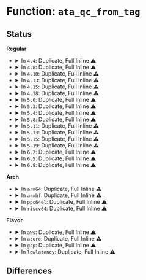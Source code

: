 # Function: <code>ata_qc_from_tag</code>

## Status
<b>Regular</b>
<ul>
<li>
<details>
<summary>In <code>4.4</code>: Duplicate, Full Inline ⚠️</summary>

**Collision:** Static Duplication

**Inline:** Full

**Transformation:** False

**Instances:**

```
In drivers/ata/libata-core.c (ffffffff815cb272)
Location: include/linux/libata.h:1655
Inline: True
Inline callers:
  - drivers/ata/libata-core.c:ata_qc_complete_multiple
```
```
In drivers/ata/libata-eh.c (ffffffff815d4a27)
Location: include/linux/libata.h:1655
Inline: True
Inline callers:
  - drivers/ata/libata-eh.c:ata_eh_nr_in_flight
  - drivers/ata/libata-eh.c:ata_do_link_abort
  - drivers/ata/libata-eh.c:ata_scsi_timed_out
  - drivers/ata/libata-eh.c:ata_eh_fastdrain_timerfn
  - drivers/ata/libata-eh.c:ata_scsi_port_error_handler
```
```
In drivers/ata/libata-sff.c (ffffffff815ddd35)
Location: include/linux/libata.h:1655
Inline: True
Inline callers:
  - drivers/ata/libata-sff.c:ata_hsm_qc_complete
  - drivers/ata/libata-sff.c:ata_sff_interrupt
  - drivers/ata/libata-sff.c:ata_sff_lost_interrupt
  - drivers/ata/libata-sff.c:ata_bmdma_interrupt
  - drivers/ata/libata-sff.c:ata_sff_pio_task
```
</details>
</li>
<li>
<details>
<summary>In <code>4.8</code>: Duplicate, Full Inline ⚠️</summary>

**Collision:** Static Duplication

**Inline:** Full

**Transformation:** False

**Instances:**

```
In drivers/ata/libata-core.c (ffffffff81623a8f)
Location: include/linux/libata.h:1652
Inline: True
Inline callers:
  - drivers/ata/libata-core.c:ata_qc_complete_multiple
```
```
In drivers/ata/libata-eh.c (ffffffff8162e918)
Location: include/linux/libata.h:1652
Inline: True
Inline callers:
  - drivers/ata/libata-eh.c:ata_do_link_abort
  - drivers/ata/libata-eh.c:ata_eh_fastdrain_timerfn
  - drivers/ata/libata-eh.c:ata_eh_nr_in_flight
  - drivers/ata/libata-eh.c:ata_scsi_port_error_handler
  - drivers/ata/libata-eh.c:ata_scsi_timed_out
```
```
In drivers/ata/libata-sff.c (ffffffff81638e18)
Location: include/linux/libata.h:1652
Inline: True
Inline callers:
  - drivers/ata/libata-sff.c:ata_bmdma_interrupt
  - drivers/ata/libata-sff.c:ata_sff_lost_interrupt
  - drivers/ata/libata-sff.c:ata_sff_interrupt
  - drivers/ata/libata-sff.c:ata_sff_pio_task
  - drivers/ata/libata-sff.c:ata_hsm_qc_complete
```
</details>
</li>
<li>
<details>
<summary>In <code>4.10</code>: Duplicate, Full Inline ⚠️</summary>

**Collision:** Static Duplication

**Inline:** Full

**Transformation:** False

**Instances:**

```
In drivers/ata/libata-core.c (ffffffff8165460f)
Location: include/linux/libata.h:1658
Inline: True
Inline callers:
  - drivers/ata/libata-core.c:ata_qc_complete_multiple
```
```
In drivers/ata/libata-eh.c (ffffffff8165fa68)
Location: include/linux/libata.h:1658
Inline: True
Inline callers:
  - drivers/ata/libata-eh.c:ata_do_link_abort
  - drivers/ata/libata-eh.c:ata_eh_fastdrain_timerfn
  - drivers/ata/libata-eh.c:ata_eh_nr_in_flight
  - drivers/ata/libata-eh.c:ata_scsi_port_error_handler
  - drivers/ata/libata-eh.c:ata_scsi_timed_out
```
```
In drivers/ata/libata-sff.c (ffffffff81669eab)
Location: include/linux/libata.h:1658
Inline: True
Inline callers:
  - drivers/ata/libata-sff.c:ata_bmdma_interrupt
  - drivers/ata/libata-sff.c:ata_sff_lost_interrupt
  - drivers/ata/libata-sff.c:ata_sff_interrupt
  - drivers/ata/libata-sff.c:ata_sff_pio_task
  - drivers/ata/libata-sff.c:ata_hsm_qc_complete
```
</details>
</li>
<li>
<details>
<summary>In <code>4.13</code>: Duplicate, Full Inline ⚠️</summary>

**Collision:** Static Duplication

**Inline:** Full

**Transformation:** False

**Instances:**

```
In drivers/ata/libata-core.c (ffffffff81668c3c)
Location: include/linux/libata.h:1661
Inline: True
Inline callers:
  - drivers/ata/libata-core.c:ata_qc_complete_multiple
```
```
In drivers/ata/libata-eh.c (ffffffff816744b0)
Location: include/linux/libata.h:1661
Inline: True
Inline callers:
  - drivers/ata/libata-eh.c:ata_do_link_abort
  - drivers/ata/libata-eh.c:ata_eh_fastdrain_timerfn
  - drivers/ata/libata-eh.c:ata_eh_fastdrain_timerfn
  - drivers/ata/libata-eh.c:ata_scsi_port_error_handler
  - drivers/ata/libata-eh.c:ata_scsi_timed_out
```
```
In drivers/ata/libata-sff.c (ffffffff8167e57d)
Location: include/linux/libata.h:1661
Inline: True
Inline callers:
  - drivers/ata/libata-sff.c:ata_bmdma_interrupt
  - drivers/ata/libata-sff.c:ata_sff_lost_interrupt
  - drivers/ata/libata-sff.c:ata_sff_interrupt
  - drivers/ata/libata-sff.c:ata_sff_pio_task
  - drivers/ata/libata-sff.c:ata_hsm_qc_complete
```
</details>
</li>
<li>
<details>
<summary>In <code>4.15</code>: Duplicate, Full Inline ⚠️</summary>

**Collision:** Static Duplication

**Inline:** Full

**Transformation:** False

**Instances:**

```
In drivers/ata/libata-core.c (ffffffff816d22ec)
Location: include/linux/libata.h:1662
Inline: True
Inline callers:
  - drivers/ata/libata-core.c:ata_qc_complete_multiple
```
```
In drivers/ata/libata-eh.c (ffffffff816ddb10)
Location: include/linux/libata.h:1662
Inline: True
Inline callers:
  - drivers/ata/libata-eh.c:ata_do_link_abort
  - drivers/ata/libata-eh.c:ata_eh_fastdrain_timerfn
  - drivers/ata/libata-eh.c:ata_eh_fastdrain_timerfn
  - drivers/ata/libata-eh.c:ata_scsi_port_error_handler
  - drivers/ata/libata-eh.c:ata_scsi_timed_out
```
```
In drivers/ata/libata-sff.c (ffffffff816e7dcd)
Location: include/linux/libata.h:1662
Inline: True
Inline callers:
  - drivers/ata/libata-sff.c:ata_bmdma_interrupt
  - drivers/ata/libata-sff.c:ata_sff_lost_interrupt
  - drivers/ata/libata-sff.c:ata_sff_interrupt
  - drivers/ata/libata-sff.c:ata_sff_pio_task
  - drivers/ata/libata-sff.c:ata_hsm_qc_complete
```
</details>
</li>
<li>
<details>
<summary>In <code>4.18</code>: Duplicate, Full Inline ⚠️</summary>

**Collision:** Static Duplication

**Inline:** Full

**Transformation:** False

**Instances:**

```
In drivers/ata/libata-core.c (ffffffff8170ea49)
Location: include/linux/libata.h:1689
Inline: True
Inline callers:
  - drivers/ata/libata-core.c:ata_qc_complete_multiple
```
```
In drivers/ata/libata-eh.c (ffffffff8171a32c)
Location: include/linux/libata.h:1689
Inline: True
Inline callers:
  - drivers/ata/libata-eh.c:ata_do_link_abort
  - drivers/ata/libata-eh.c:ata_eh_fastdrain_timerfn
  - drivers/ata/libata-eh.c:ata_eh_fastdrain_timerfn
  - drivers/ata/libata-eh.c:ata_scsi_port_error_handler
```
```
In drivers/ata/libata-sff.c (ffffffff8172488d)
Location: include/linux/libata.h:1689
Inline: True
Inline callers:
  - drivers/ata/libata-sff.c:ata_bmdma_interrupt
  - drivers/ata/libata-sff.c:ata_sff_lost_interrupt
  - drivers/ata/libata-sff.c:ata_sff_interrupt
  - drivers/ata/libata-sff.c:ata_sff_pio_task
  - drivers/ata/libata-sff.c:ata_hsm_qc_complete
```
</details>
</li>
<li>
<details>
<summary>In <code>5.0</code>: Duplicate, Full Inline ⚠️</summary>

**Collision:** Static Duplication

**Inline:** Full

**Transformation:** False

**Instances:**

```
In drivers/ata/libata-core.c (ffffffff81730ed9)
Location: include/linux/libata.h:1688
Inline: True
Inline callers:
  - drivers/ata/libata-core.c:ata_qc_complete_multiple
```
```
In drivers/ata/libata-eh.c (ffffffff8173cc2c)
Location: include/linux/libata.h:1688
Inline: True
Inline callers:
  - drivers/ata/libata-eh.c:ata_do_link_abort
  - drivers/ata/libata-eh.c:ata_eh_fastdrain_timerfn
  - drivers/ata/libata-eh.c:ata_eh_fastdrain_timerfn
  - drivers/ata/libata-eh.c:ata_scsi_port_error_handler
```
```
In drivers/ata/libata-sff.c (ffffffff81746e7d)
Location: include/linux/libata.h:1688
Inline: True
Inline callers:
  - drivers/ata/libata-sff.c:ata_bmdma_interrupt
  - drivers/ata/libata-sff.c:ata_sff_lost_interrupt
  - drivers/ata/libata-sff.c:ata_sff_interrupt
  - drivers/ata/libata-sff.c:ata_sff_pio_task
  - drivers/ata/libata-sff.c:ata_hsm_qc_complete
```
</details>
</li>
<li>
<details>
<summary>In <code>5.3</code>: Duplicate, Full Inline ⚠️</summary>

**Collision:** Static Duplication

**Inline:** Full

**Transformation:** False

**Instances:**

```
In drivers/ata/libata-core.c (ffffffff8176c683)
Location: include/linux/libata.h:1673
Inline: True
Inline callers:
  - drivers/ata/libata-core.c:ata_qc_complete_multiple
```
```
In drivers/ata/libata-eh.c (ffffffff8177876c)
Location: include/linux/libata.h:1673
Inline: True
Inline callers:
  - drivers/ata/libata-eh.c:ata_do_link_abort
  - drivers/ata/libata-eh.c:ata_eh_fastdrain_timerfn
  - drivers/ata/libata-eh.c:ata_eh_fastdrain_timerfn
  - drivers/ata/libata-eh.c:ata_scsi_port_error_handler
```
```
In drivers/ata/libata-sff.c (ffffffff81782be5)
Location: include/linux/libata.h:1673
Inline: True
Inline callers:
  - drivers/ata/libata-sff.c:ata_bmdma_interrupt
  - drivers/ata/libata-sff.c:ata_sff_lost_interrupt
  - drivers/ata/libata-sff.c:ata_sff_interrupt
  - drivers/ata/libata-sff.c:ata_sff_pio_task
  - drivers/ata/libata-sff.c:ata_hsm_qc_complete
```
</details>
</li>
<li>
<details>
<summary>In <code>5.4</code>: Duplicate, Full Inline ⚠️</summary>

**Collision:** Static Duplication

**Inline:** Full

**Transformation:** False

**Instances:**

```
In drivers/ata/libata-core.c (ffffffff817906f3)
Location: include/linux/libata.h:1675
Inline: True
Inline callers:
  - drivers/ata/libata-core.c:ata_qc_complete_multiple
```
```
In drivers/ata/libata-eh.c (ffffffff8179c5dc)
Location: include/linux/libata.h:1675
Inline: True
Inline callers:
  - drivers/ata/libata-eh.c:ata_do_link_abort
  - drivers/ata/libata-eh.c:ata_eh_fastdrain_timerfn
  - drivers/ata/libata-eh.c:ata_eh_fastdrain_timerfn
  - drivers/ata/libata-eh.c:ata_scsi_port_error_handler
```
```
In drivers/ata/libata-sff.c (ffffffff817a6895)
Location: include/linux/libata.h:1675
Inline: True
Inline callers:
  - drivers/ata/libata-sff.c:ata_bmdma_interrupt
  - drivers/ata/libata-sff.c:ata_sff_lost_interrupt
  - drivers/ata/libata-sff.c:ata_sff_interrupt
  - drivers/ata/libata-sff.c:ata_sff_pio_task
  - drivers/ata/libata-sff.c:ata_hsm_qc_complete
```
</details>
</li>
<li>
<details>
<summary>In <code>5.8</code>: Duplicate, Full Inline ⚠️</summary>

**Collision:** Static Duplication

**Inline:** Full

**Transformation:** False

**Instances:**

```
In drivers/ata/libata-eh.c (ffffffff818611d8)
Location: include/linux/libata.h:1740
Inline: True
Inline callers:
  - drivers/ata/libata-eh.c:ata_do_link_abort
  - drivers/ata/libata-eh.c:ata_qc_schedule_eh
  - drivers/ata/libata-eh.c:ata_eh_fastdrain_timerfn
  - drivers/ata/libata-eh.c:ata_eh_fastdrain_timerfn
  - drivers/ata/libata-eh.c:ata_scsi_port_error_handler
```
```
In drivers/ata/libata-sata.c (ffffffff81867872)
Location: include/linux/libata.h:1740
Inline: True
Inline callers:
  - drivers/ata/libata-sata.c:ata_qc_complete_multiple
```
```
In drivers/ata/libata-sff.c (ffffffff8186be7e)
Location: include/linux/libata.h:1740
Inline: True
Inline callers:
  - drivers/ata/libata-sff.c:ata_bmdma_interrupt
  - drivers/ata/libata-sff.c:ata_sff_lost_interrupt
  - drivers/ata/libata-sff.c:ata_sff_interrupt
  - drivers/ata/libata-sff.c:ata_sff_pio_task
  - drivers/ata/libata-sff.c:ata_hsm_qc_complete
```
</details>
</li>
<li>
<details>
<summary>In <code>5.11</code>: Duplicate, Full Inline ⚠️</summary>

**Collision:** Static Duplication

**Inline:** Full

**Transformation:** False

**Instances:**

```
In drivers/ata/libata-eh.c (ffffffff8186fff8)
Location: include/linux/libata.h:1740
Inline: True
Inline callers:
  - drivers/ata/libata-eh.c:ata_do_link_abort
  - drivers/ata/libata-eh.c:ata_qc_schedule_eh
  - drivers/ata/libata-eh.c:ata_eh_fastdrain_timerfn
  - drivers/ata/libata-eh.c:ata_eh_fastdrain_timerfn
  - drivers/ata/libata-eh.c:ata_scsi_port_error_handler
```
```
In drivers/ata/libata-sata.c (ffffffff81876682)
Location: include/linux/libata.h:1740
Inline: True
Inline callers:
  - drivers/ata/libata-sata.c:ata_qc_complete_multiple
```
```
In drivers/ata/libata-sff.c (ffffffff8187ac8e)
Location: include/linux/libata.h:1740
Inline: True
Inline callers:
  - drivers/ata/libata-sff.c:ata_bmdma_interrupt
  - drivers/ata/libata-sff.c:ata_sff_lost_interrupt
  - drivers/ata/libata-sff.c:ata_sff_interrupt
  - drivers/ata/libata-sff.c:ata_sff_pio_task
  - drivers/ata/libata-sff.c:ata_hsm_qc_complete
```
</details>
</li>
<li>
<details>
<summary>In <code>5.13</code>: Duplicate, Full Inline ⚠️</summary>

**Collision:** Static Duplication

**Inline:** Full

**Transformation:** False

**Instances:**

```
In drivers/ata/libata-eh.c (ffffffff81852808)
Location: include/linux/libata.h:1740
Inline: True
Inline callers:
  - drivers/ata/libata-eh.c:ata_do_link_abort
  - drivers/ata/libata-eh.c:ata_qc_schedule_eh
  - drivers/ata/libata-eh.c:ata_eh_fastdrain_timerfn
  - drivers/ata/libata-eh.c:ata_eh_fastdrain_timerfn
  - drivers/ata/libata-eh.c:ata_scsi_port_error_handler
```
```
In drivers/ata/libata-sata.c (ffffffff81858eb2)
Location: include/linux/libata.h:1740
Inline: True
Inline callers:
  - drivers/ata/libata-sata.c:ata_qc_complete_multiple
```
```
In drivers/ata/libata-sff.c (ffffffff8185d4ee)
Location: include/linux/libata.h:1740
Inline: True
Inline callers:
  - drivers/ata/libata-sff.c:ata_bmdma_interrupt
  - drivers/ata/libata-sff.c:ata_sff_lost_interrupt
  - drivers/ata/libata-sff.c:ata_sff_interrupt
  - drivers/ata/libata-sff.c:ata_sff_pio_task
  - drivers/ata/libata-sff.c:ata_hsm_qc_complete
```
</details>
</li>
<li>
<details>
<summary>In <code>5.15</code>: Duplicate, Full Inline ⚠️</summary>

**Collision:** Static Duplication

**Inline:** Full

**Transformation:** False

**Instances:**

```
In drivers/ata/libata-eh.c (ffffffff818e0649)
Location: include/linux/libata.h:1749
Inline: True
Inline callers:
  - drivers/ata/libata-eh.c:ata_do_link_abort
  - drivers/ata/libata-eh.c:ata_eh_fastdrain_timerfn
  - drivers/ata/libata-eh.c:ata_eh_fastdrain_timerfn
  - drivers/ata/libata-eh.c:ata_scsi_port_error_handler
```
```
In drivers/ata/libata-sata.c (ffffffff818e792a)
Location: include/linux/libata.h:1749
Inline: True
Inline callers:
  - drivers/ata/libata-sata.c:ata_qc_complete_multiple
```
```
In drivers/ata/libata-sff.c (ffffffff818ebda1)
Location: include/linux/libata.h:1749
Inline: True
Inline callers:
  - drivers/ata/libata-sff.c:ata_bmdma_interrupt
  - drivers/ata/libata-sff.c:ata_sff_lost_interrupt
  - drivers/ata/libata-sff.c:ata_sff_interrupt
  - drivers/ata/libata-sff.c:ata_sff_pio_task
  - drivers/ata/libata-sff.c:ata_hsm_qc_complete
```
</details>
</li>
<li>
<details>
<summary>In <code>5.19</code>: Duplicate, Full Inline ⚠️</summary>

**Collision:** Static Duplication

**Inline:** Full

**Transformation:** False

**Instances:**

```
In drivers/ata/libata-eh.c (ffffffff81a31349)
Location: include/linux/libata.h:1745
Inline: True
Inline callers:
  - drivers/ata/libata-eh.c:ata_do_link_abort
  - drivers/ata/libata-eh.c:ata_eh_fastdrain_timerfn
  - drivers/ata/libata-eh.c:ata_eh_fastdrain_timerfn
  - drivers/ata/libata-eh.c:ata_scsi_port_error_handler
```
```
In drivers/ata/libata-sata.c (ffffffff81a390df)
Location: include/linux/libata.h:1745
Inline: True
Inline callers:
  - drivers/ata/libata-sata.c:ata_qc_complete_multiple
```
```
In drivers/ata/libata-sff.c (ffffffff81a3e609)
Location: include/linux/libata.h:1745
Inline: True
Inline callers:
  - drivers/ata/libata-sff.c:ata_bmdma_interrupt
  - drivers/ata/libata-sff.c:ata_sff_lost_interrupt
  - drivers/ata/libata-sff.c:ata_sff_interrupt
  - drivers/ata/libata-sff.c:ata_sff_pio_task
  - drivers/ata/libata-sff.c:ata_hsm_qc_complete
```
</details>
</li>
<li>
<details>
<summary>In <code>6.2</code>: Duplicate, Full Inline ⚠️</summary>

**Collision:** Static Duplication

**Inline:** Full

**Transformation:** False

**Instances:**

```
In drivers/ata/libata-eh.c (ffffffff81bb5739)
Location: include/linux/libata.h:1750
Inline: True
Inline callers:
  - drivers/ata/libata-eh.c:ata_do_link_abort
  - drivers/ata/libata-eh.c:ata_eh_fastdrain_timerfn
  - drivers/ata/libata-eh.c:ata_eh_fastdrain_timerfn
  - drivers/ata/libata-eh.c:ata_scsi_port_error_handler
```
```
In drivers/ata/libata-sata.c (ffffffff81bbe162)
Location: include/linux/libata.h:1750
Inline: True
Inline callers:
  - drivers/ata/libata-sata.c:ata_qc_complete_multiple
```
```
In drivers/ata/libata-sff.c (ffffffff81bc3d09)
Location: include/linux/libata.h:1750
Inline: True
Inline callers:
  - drivers/ata/libata-sff.c:ata_bmdma_interrupt
  - drivers/ata/libata-sff.c:ata_sff_lost_interrupt
  - drivers/ata/libata-sff.c:ata_sff_interrupt
  - drivers/ata/libata-sff.c:ata_sff_pio_task
  - drivers/ata/libata-sff.c:ata_hsm_qc_complete
```
</details>
</li>
<li>
<details>
<summary>In <code>6.5</code>: Duplicate, Full Inline ⚠️</summary>

**Collision:** Static Duplication

**Inline:** Full

**Transformation:** False

**Instances:**

```
In drivers/ata/libata-eh.c (ffffffff81c0cc89)
Location: include/linux/libata.h:1783
Inline: True
Inline callers:
  - drivers/ata/libata-eh.c:ata_do_link_abort
  - drivers/ata/libata-eh.c:ata_eh_fastdrain_timerfn
  - drivers/ata/libata-eh.c:ata_eh_fastdrain_timerfn
  - drivers/ata/libata-eh.c:ata_scsi_port_error_handler
```
```
In drivers/ata/libata-sata.c (ffffffff81c159ce)
Location: include/linux/libata.h:1783
Inline: True
Inline callers:
  - drivers/ata/libata-sata.c:ata_qc_complete_multiple
```
```
In drivers/ata/libata-sff.c (ffffffff81c1b37c)
Location: include/linux/libata.h:1783
Inline: True
Inline callers:
  - drivers/ata/libata-sff.c:ata_bmdma_interrupt
  - drivers/ata/libata-sff.c:ata_sff_lost_interrupt
  - drivers/ata/libata-sff.c:ata_sff_interrupt
  - drivers/ata/libata-sff.c:ata_sff_pio_task
  - drivers/ata/libata-sff.c:ata_hsm_qc_complete
```
</details>
</li>
<li>
<details>
<summary>In <code>6.8</code>: Duplicate, Full Inline ⚠️</summary>

**Collision:** Static Duplication

**Inline:** Full

**Transformation:** False

**Instances:**

```
In drivers/ata/libata-eh.c (ffffffff81c607d2)
Location: include/linux/libata.h:1784
Inline: True
Inline callers:
  - drivers/ata/libata-eh.c:ata_do_link_abort
  - drivers/ata/libata-eh.c:ata_eh_fastdrain_timerfn
  - drivers/ata/libata-eh.c:ata_eh_fastdrain_timerfn
```
```
In drivers/ata/libata-sata.c (ffffffff81c6aba3)
Location: include/linux/libata.h:1784
Inline: True
Inline callers:
  - drivers/ata/libata-sata.c:ata_qc_complete_multiple
```
```
In drivers/ata/libata-sff.c (ffffffff81c7022f)
Location: include/linux/libata.h:1784
Inline: True
Inline callers:
  - drivers/ata/libata-sff.c:ata_bmdma_interrupt
  - drivers/ata/libata-sff.c:ata_sff_lost_interrupt
  - drivers/ata/libata-sff.c:ata_sff_interrupt
  - drivers/ata/libata-sff.c:ata_sff_pio_task
  - drivers/ata/libata-sff.c:ata_hsm_qc_complete
```
</details>
</li>
</ul>
<b>Arch</b>
<ul>
<li>
<details>
<summary>In <code>arm64</code>: Duplicate, Full Inline ⚠️</summary>

**Collision:** Static Duplication

**Inline:** Full

**Transformation:** False

**Instances:**

```
In drivers/ata/libata-core.c (ffff80001099a368)
Location: include/linux/libata.h:1675
Inline: True
Inline callers:
  - drivers/ata/libata-core.c:ata_qc_complete_multiple
```
```
In drivers/ata/libata-eh.c (ffff8000109a7258)
Location: include/linux/libata.h:1675
Inline: True
Inline callers:
  - drivers/ata/libata-eh.c:ata_do_link_abort
  - drivers/ata/libata-eh.c:ata_eh_fastdrain_timerfn
  - drivers/ata/libata-eh.c:ata_eh_fastdrain_timerfn
  - drivers/ata/libata-eh.c:ata_scsi_port_error_handler
```
```
In drivers/ata/libata-sff.c (ffff8000109b2c84)
Location: include/linux/libata.h:1675
Inline: True
Inline callers:
  - drivers/ata/libata-sff.c:ata_bmdma_interrupt
  - drivers/ata/libata-sff.c:ata_sff_lost_interrupt
  - drivers/ata/libata-sff.c:ata_sff_interrupt
  - drivers/ata/libata-sff.c:ata_sff_pio_task
  - drivers/ata/libata-sff.c:ata_hsm_qc_complete
```
```
In drivers/ata/libahci.c (ffff8000109bb83c)
Location: include/linux/libata.h:1675
Inline: True
Inline callers:
  - drivers/ata/libahci.c:ahci_error_intr
```
</details>
</li>
<li>
<details>
<summary>In <code>armhf</code>: Duplicate, Full Inline ⚠️</summary>

**Collision:** Static Duplication

**Inline:** Full

**Transformation:** False

**Instances:**

```
In drivers/ata/libata-core.c (c0a6a4bc)
Location: include/linux/libata.h:1675
Inline: True
Inline callers:
  - drivers/ata/libata-core.c:ata_qc_complete_multiple
```
```
In drivers/ata/libata-eh.c (c0a773dc)
Location: include/linux/libata.h:1675
Inline: True
Inline callers:
  - drivers/ata/libata-eh.c:ata_do_link_abort
  - drivers/ata/libata-eh.c:ata_eh_fastdrain_timerfn
  - drivers/ata/libata-eh.c:ata_eh_fastdrain_timerfn
  - drivers/ata/libata-eh.c:ata_scsi_port_error_handler
```
```
In drivers/ata/libata-sff.c (c0a8205c)
Location: include/linux/libata.h:1675
Inline: True
Inline callers:
  - drivers/ata/libata-sff.c:ata_bmdma_interrupt
  - drivers/ata/libata-sff.c:ata_sff_lost_interrupt
  - drivers/ata/libata-sff.c:ata_sff_interrupt
  - drivers/ata/libata-sff.c:ata_sff_pio_task
  - drivers/ata/libata-sff.c:ata_hsm_qc_complete
```
```
In drivers/ata/libahci.c (c0a8560c)
Location: include/linux/libata.h:1675
Inline: True
Inline callers:
  - drivers/ata/libahci.c:ahci_error_intr
```
</details>
</li>
<li>
<details>
<summary>In <code>ppc64el</code>: Duplicate, Full Inline ⚠️</summary>

**Collision:** Static Duplication

**Inline:** Full

**Transformation:** False

**Instances:**

```
In drivers/ata/libata-core.c (c000000000a5d7f4)
Location: include/linux/libata.h:1675
Inline: True
Inline callers:
  - drivers/ata/libata-core.c:ata_qc_complete_multiple
```
```
In drivers/ata/libata-eh.c (c000000000a6d8ec)
Location: include/linux/libata.h:1675
Inline: True
Inline callers:
  - drivers/ata/libata-eh.c:ata_do_link_abort
  - drivers/ata/libata-eh.c:ata_eh_fastdrain_timerfn
  - drivers/ata/libata-eh.c:ata_eh_fastdrain_timerfn
  - drivers/ata/libata-eh.c:ata_scsi_port_error_handler
```
```
In drivers/ata/libata-sff.c (c000000000a7bb18)
Location: include/linux/libata.h:1675
Inline: True
Inline callers:
  - drivers/ata/libata-sff.c:ata_bmdma_interrupt
  - drivers/ata/libata-sff.c:ata_sff_lost_interrupt
  - drivers/ata/libata-sff.c:ata_sff_interrupt
  - drivers/ata/libata-sff.c:ata_sff_pio_task
  - drivers/ata/libata-sff.c:ata_hsm_qc_complete
```
</details>
</li>
<li>
<details>
<summary>In <code>riscv64</code>: Duplicate, Full Inline ⚠️</summary>

**Collision:** Static Duplication

**Inline:** Full

**Transformation:** False

**Instances:**

```
In drivers/ata/libata-core.c (ffffffe0005fac98)
Location: include/linux/libata.h:1675
Inline: True
Inline callers:
  - drivers/ata/libata-core.c:ata_qc_complete_multiple
```
```
In drivers/ata/libata-eh.c (ffffffe000605ab0)
Location: include/linux/libata.h:1675
Inline: True
Inline callers:
  - drivers/ata/libata-eh.c:ata_do_link_abort
  - drivers/ata/libata-eh.c:ata_eh_fastdrain_timerfn
  - drivers/ata/libata-eh.c:ata_eh_fastdrain_timerfn
  - drivers/ata/libata-eh.c:ata_scsi_port_error_handler
```
```
In drivers/ata/libata-sff.c (ffffffe00060f7be)
Location: include/linux/libata.h:1675
Inline: True
Inline callers:
  - drivers/ata/libata-sff.c:ata_bmdma_interrupt
  - drivers/ata/libata-sff.c:ata_sff_lost_interrupt
  - drivers/ata/libata-sff.c:ata_sff_interrupt
  - drivers/ata/libata-sff.c:ata_sff_pio_task
  - drivers/ata/libata-sff.c:ata_hsm_qc_complete
```
</details>
</li>
</ul>
<b>Flavor</b>
<ul>
<li>
<details>
<summary>In <code>aws</code>: Duplicate, Full Inline ⚠️</summary>

**Collision:** Static Duplication

**Inline:** Full

**Transformation:** False

**Instances:**

```
In drivers/ata/libata-core.c (ffffffff81755833)
Location: include/linux/libata.h:1675
Inline: True
Inline callers:
  - drivers/ata/libata-core.c:ata_qc_complete_multiple
```
```
In drivers/ata/libata-eh.c (ffffffff817616cc)
Location: include/linux/libata.h:1675
Inline: True
Inline callers:
  - drivers/ata/libata-eh.c:ata_do_link_abort
  - drivers/ata/libata-eh.c:ata_eh_fastdrain_timerfn
  - drivers/ata/libata-eh.c:ata_eh_fastdrain_timerfn
  - drivers/ata/libata-eh.c:ata_scsi_port_error_handler
```
```
In drivers/ata/libata-sff.c (ffffffff8176b955)
Location: include/linux/libata.h:1675
Inline: True
Inline callers:
  - drivers/ata/libata-sff.c:ata_bmdma_interrupt
  - drivers/ata/libata-sff.c:ata_sff_lost_interrupt
  - drivers/ata/libata-sff.c:ata_sff_interrupt
  - drivers/ata/libata-sff.c:ata_sff_pio_task
  - drivers/ata/libata-sff.c:ata_hsm_qc_complete
```
</details>
</li>
<li>
<details>
<summary>In <code>azure</code>: Duplicate, Full Inline ⚠️</summary>

**Collision:** Static Duplication

**Inline:** Full

**Transformation:** False

**Instances:**

```
In drivers/ata/libata-core.c (ffffffff817356d3)
Location: include/linux/libata.h:1675
Inline: True
Inline callers:
  - drivers/ata/libata-core.c:ata_qc_complete_multiple
```
```
In drivers/ata/libata-eh.c (ffffffff8174152c)
Location: include/linux/libata.h:1675
Inline: True
Inline callers:
  - drivers/ata/libata-eh.c:ata_do_link_abort
  - drivers/ata/libata-eh.c:ata_eh_fastdrain_timerfn
  - drivers/ata/libata-eh.c:ata_eh_fastdrain_timerfn
  - drivers/ata/libata-eh.c:ata_scsi_port_error_handler
```
```
In drivers/ata/libata-sff.c (ffffffff8174b7b5)
Location: include/linux/libata.h:1675
Inline: True
Inline callers:
  - drivers/ata/libata-sff.c:ata_bmdma_interrupt
  - drivers/ata/libata-sff.c:ata_sff_lost_interrupt
  - drivers/ata/libata-sff.c:ata_sff_interrupt
  - drivers/ata/libata-sff.c:ata_sff_pio_task
  - drivers/ata/libata-sff.c:ata_hsm_qc_complete
```
</details>
</li>
<li>
<details>
<summary>In <code>gcp</code>: Duplicate, Full Inline ⚠️</summary>

**Collision:** Static Duplication

**Inline:** Full

**Transformation:** False

**Instances:**

```
In drivers/ata/libata-core.c (ffffffff81785573)
Location: include/linux/libata.h:1675
Inline: True
Inline callers:
  - drivers/ata/libata-core.c:ata_qc_complete_multiple
```
```
In drivers/ata/libata-eh.c (ffffffff8179145c)
Location: include/linux/libata.h:1675
Inline: True
Inline callers:
  - drivers/ata/libata-eh.c:ata_do_link_abort
  - drivers/ata/libata-eh.c:ata_eh_fastdrain_timerfn
  - drivers/ata/libata-eh.c:ata_eh_fastdrain_timerfn
  - drivers/ata/libata-eh.c:ata_scsi_port_error_handler
```
```
In drivers/ata/libata-sff.c (ffffffff8179b715)
Location: include/linux/libata.h:1675
Inline: True
Inline callers:
  - drivers/ata/libata-sff.c:ata_bmdma_interrupt
  - drivers/ata/libata-sff.c:ata_sff_lost_interrupt
  - drivers/ata/libata-sff.c:ata_sff_interrupt
  - drivers/ata/libata-sff.c:ata_sff_pio_task
  - drivers/ata/libata-sff.c:ata_hsm_qc_complete
```
</details>
</li>
<li>
<details>
<summary>In <code>lowlatency</code>: Duplicate, Full Inline ⚠️</summary>

**Collision:** Static Duplication

**Inline:** Full

**Transformation:** False

**Instances:**

```
In drivers/ata/libata-core.c (ffffffff8179f3a3)
Location: include/linux/libata.h:1675
Inline: True
Inline callers:
  - drivers/ata/libata-core.c:ata_qc_complete_multiple
```
```
In drivers/ata/libata-eh.c (ffffffff817ab29c)
Location: include/linux/libata.h:1675
Inline: True
Inline callers:
  - drivers/ata/libata-eh.c:ata_do_link_abort
  - drivers/ata/libata-eh.c:ata_eh_fastdrain_timerfn
  - drivers/ata/libata-eh.c:ata_eh_fastdrain_timerfn
  - drivers/ata/libata-eh.c:ata_scsi_port_error_handler
```
```
In drivers/ata/libata-sff.c (ffffffff817b55b5)
Location: include/linux/libata.h:1675
Inline: True
Inline callers:
  - drivers/ata/libata-sff.c:ata_bmdma_interrupt
  - drivers/ata/libata-sff.c:ata_sff_lost_interrupt
  - drivers/ata/libata-sff.c:ata_sff_interrupt
  - drivers/ata/libata-sff.c:ata_sff_pio_task
  - drivers/ata/libata-sff.c:ata_hsm_qc_complete
```
</details>
</li>
</ul>

## Differences
